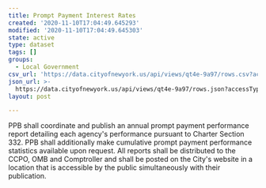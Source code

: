 ```yaml
---
title: Prompt Payment Interest Rates
created: '2020-11-10T17:04:49.645293'
modified: '2020-11-10T17:04:49.645303'
state: active
type: dataset
tags: []
groups:
  - Local Government
csv_url: 'https://data.cityofnewyork.us/api/views/qt4e-9a97/rows.csv?accessType=DOWNLOAD'
json_url: >-
  https://data.cityofnewyork.us/api/views/qt4e-9a97/rows.json?accessType=DOWNLOAD
layout: post

---
```

PPB shall coordinate and publish an annual prompt payment performance report detailing each agency's performance pursuant to Charter Section 332. PPB shall additionally make cumulative prompt payment performance statistics available upon request. All reports shall be distributed to the CCPO, OMB and Comptroller and shall be posted on the City's website in a location that is accessible by the public simultaneously with their publication.
